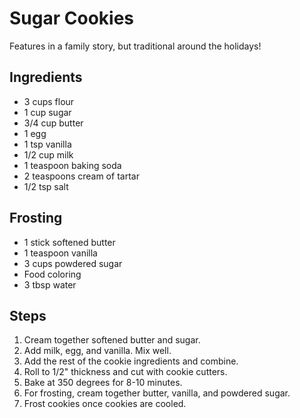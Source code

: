 Sugar Cookies
=======================================
Features in a family story, but traditional around the holidays!

Ingredients
-----------
* 3 cups flour
* 1 cup sugar
* 3/4 cup butter
* 1 egg
* 1 tsp vanilla
* 1/2 cup milk
* 1 teaspoon baking soda
* 2 teaspoons cream of tartar
* 1/2 tsp salt

Frosting
--------
* 1 stick softened butter
* 1 teaspoon vanilla
* 3 cups powdered sugar
* Food coloring
* 3 tbsp water

Steps
-----
1. Cream together softened butter and sugar.
2. Add milk, egg, and vanilla. Mix well.
3. Add the rest of the cookie ingredients and combine.
4. Roll to 1/2" thickness and cut with cookie cutters.
5. Bake at 350 degrees for 8-10 minutes.
6. For frosting, cream together butter, vanilla, and powdered sugar.
7. Frost cookies once cookies are cooled.
